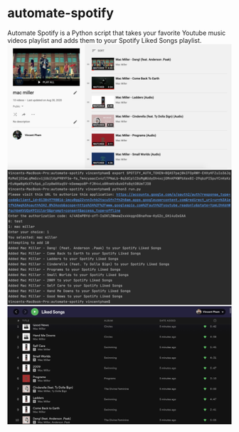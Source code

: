 # automate-spotify
Automate Spotify is a Python script that takes your favorite Youtube music videos playlist and adds them to your Spotify Liked Songs playlist.
![youtube](/automate-spotify-images/youtube.jpg?raw=true "Youtube Playlist")
![automate-spotify](/automate-spotify-images/automate-spotify.jpg?raw=true "Automating")
![spotify](/automate-spotify-images/spotify.jpg?raw=true "Spotify Playlist")
